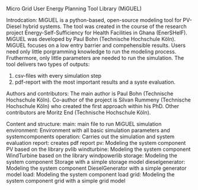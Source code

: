 Micro Grid User Energy Planning Tool Library (MiGUEL)

Introdcation:
MiGUEL is a python-based, open-source modeling tool for PV-Diesel hybrid systems. The tool was created in the course of the research project Energy-Self-Sufficiency for Health Facilities in Ghana (EnerSHelF). MiGUEL was developed by Paul Bohn (Technische Hochschule Köln). MiGUEL focuses on a low entry barrier and compehensible results. Users need only little porgramming knowledge to run the modeling process. Fruthermore, only little parameters are needed to run the simulation. The tool delivers two types of outputs:
1) csv-files with every simulation step
2) pdf-report with the most important results and a syste evaluation.

Authors and contributors:
The main author is Paul Bohn (Technische Hochschule Köln). Co-author of the project is Silvan Rummeny (Technische Hochschule Köln) who created the first approach within his PhD. Other contributors are Moritz End (Technische Hochschule Köln).

Content and structure:
  main: main file to run MiGUEL simulation
  environment: Environment with all basic simulation parameters and systemcomponents
  operation: Carries out the simulation and system evaluation
  report: creates pdf report
  pv: Modeling the system component PV based on the library pvlib
  windturbine: Modeling the system component WindTurbine based on the library windpowerlib
  storage: Modeling the system component Storage with a simple storage model
  dieselgenerator: Modeling the system component DieselGenerator with a simple generator model
  load: Modeling the system component load
  grid: Modeling the system component grid with a simple grid model
  
  



